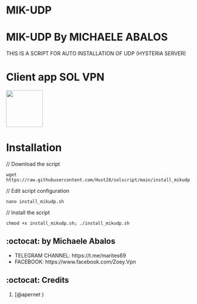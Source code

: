 # MIK-UDP

# MIK-UDP By MICHAELE ABALOS

THIS IS A SCRIPT FOR AUTO INSTALLATION OF UDP (HYSTERIA SERVER) 



# Client app SOL VPN

<p>
<a href="https://play.google.com/store/apps/details?id=com.ymodified.sol"><img src="https://play.google.com/intl/en_us/badges/images/generic/en-play-badge.png" height="100"></a>
</p>


# Installation


// Download the script
```
wget https://raw.githubusercontent.com/Hust28/solscript/main/install_mikudp.sh
```
// Edit script configuration 
```
nano install_mikudp.sh
```
// Install the script
```
chmod +x install_mikudp.sh; ./install_mikudp.sh
```

## :octocat: by Michaele Abalos
<ul>
 <li>TELEGRAM CHANNEL: https://t.me/marites69</li>
 <li>FACEBOOK: https://www.facebook.com/Zoey.Vpn</li>
 </ul>
 
## :octocat: Credits

1. [@apernet )